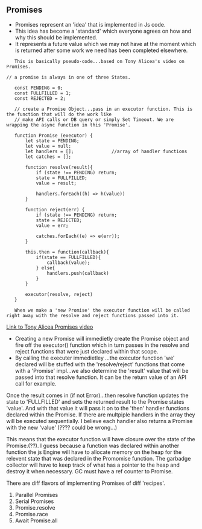 ## Promises

- Promises represent an 'idea' that is implemented in Js code.
- This idea has become a 'standard' which everyone agrees on how and why this should be implemented.
- It represents a future value which we may not have at the moment which is returned after some work we need has been completed elsewhere.

```
   This is basically pseudo-code...based on Tony Alicea's video on Promises.

// a promise is always in one of three States.

   const PENDING = 0;
   const FULLFILLED = 1;
   const REJECTED = 2;

   // create a Promise Object...pass in an executor function. This is the function that will do the work like
   // make API calls or DB query or simply Set Timeout. We are wrapping the async function in this 'Promise'.

   function Promise (executor) {
       let state = PENDING;
       let value = null;
       let handlers = [];              //array of handler functions
       let catches = [];

       function resolve(result){
           if (state !== PENDING) return;
           state = FULLFILLED;
           value = result;

           handlers.forEach((h) => h(value))
       }

       function reject(err) {
           if (state !== PENDING) return;
           state = REJECTED;
           value = err;

           catches.forEach((e) => e(err));
       }

       this.then = function(callback){
           if(state == FULLFILLED){
               callback(value);
           } else{
               handlers.push(callback)
           }
       }

       executor(resolve, reject)
   }

   When we make a 'new Promise' the executor function will be called right away with the resolve and reject functions passed into it.
```

[Link to Tony Alicea Promises video](https://www.youtube.com/watch?v=fyGSyqEX2dw)

- Creating a new Promise will immedietly create the Promise object and fire off the executor() function which in turn passes in the resolve and reject functions that were just declared within that scope.
- By calling the executer immedietley ...the executor function 'we' declared will be stuffed with the 'resolve/reject' functions that come with a 'Promise' impl...we also determine the 'result' value that will be passed into that resolve function. It can be the return value of an API call for example.

Once the result comes in (if not Error)...then resolve function updates the state to 'FULLFILLED' and sets the returned result to the Promise states 'value'. And with that value it will pass it on to the 'then' handler functions declared within the Promise. If there are multpiple handlers in the array they will be executed sequentially. I believe each handler also returns a Promise with the new 'value' (???? could be wrong...)

This means that the executor function will have closure over the state of the Promise.(??). I guess because a function was declared within another function the js Engine will have to allocate memory on the heap for the relevent state that was declared in the Promomise function. The garbadge collector will have to keep track of what has a pointer to the heap and destroy it when necessary. GC must have a ref counter to Promise.

There are diff flavors of implementing Promises of diff 'recipes'.

1. Parallel Promises
2. Serial Promises
3. Promise.resolve
4. Promise.race
5. Await Promise.all
